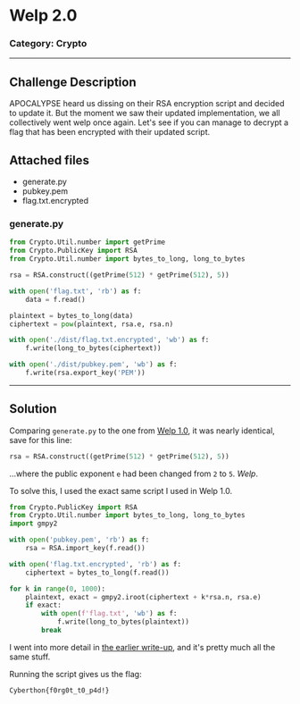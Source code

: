 # Welp 2.0
### Category: Crypto
---
## Challenge Description
APOCALYPSE heard us dissing on their RSA encryption script and decided to update it. But the moment we saw their updated implementation, we all collectively went welp once again. Let's see if you can manage to decrypt a flag that has been encrypted with their updated script.
## Attached files
* generate.py
* pubkey.pem
* flag.txt.encrypted
### generate.py
```python
from Crypto.Util.number import getPrime
from Crypto.PublicKey import RSA
from Crypto.Util.number import bytes_to_long, long_to_bytes

rsa = RSA.construct((getPrime(512) * getPrime(512), 5))

with open('flag.txt', 'rb') as f:
    data = f.read()

plaintext = bytes_to_long(data)
ciphertext = pow(plaintext, rsa.e, rsa.n)

with open('./dist/flag.txt.encrypted', 'wb') as f:
    f.write(long_to_bytes(ciphertext))

with open('./dist/pubkey.pem', 'wb') as f:
    f.write(rsa.export_key('PEM'))
```
---
## Solution
Comparing `generate.py` to the one from [Welp 1.0](../Welp%201.0), it was nearly identical, save for this line:

```python
rsa = RSA.construct((getPrime(512) * getPrime(512), 5))
```

...where the public exponent `e` had been changed from `2` to `5`. *Welp*.

To solve this, I used the exact same script I used in Welp 1.0. 

```python
from Crypto.PublicKey import RSA
from Crypto.Util.number import bytes_to_long, long_to_bytes
import gmpy2

with open('pubkey.pem', 'rb') as f:
    rsa = RSA.import_key(f.read())

with open('flag.txt.encrypted', 'rb') as f:
    ciphertext = bytes_to_long(f.read())

for k in range(0, 1000):
    plaintext, exact = gmpy2.iroot(ciphertext + k*rsa.n, rsa.e)
    if exact:
        with open(f'flag.txt', 'wb') as f:
            f.write(long_to_bytes(plaintext))
        break
```

I went into more detail in [the earlier write-up](../Welp%201.0), and it's pretty much all the same stuff.

Running the script gives us the flag:

```
Cyberthon{f0rg0t_t0_p4d!}
```
